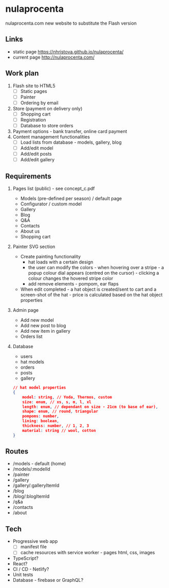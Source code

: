 # nulaprocenta
nulaprocenta.com new website to substitute the Flash version

## Links
- static page https://nhristova.github.io/nulaprocenta/
- current page http://nulaprocenta.com/

## Work plan
1. Flash site to HTML5
    - [ ] Static pages
    - [ ] Painter
    - [ ] Ordering by email
2. Store (payment on delivery only)
    - [ ] Shopping cart
    - [ ] Registration
    - [ ] Database to store orders
3. Payment options - bank transfer, online card payment
4. Content management functionalities
    - [ ] Load lists from database - models, gallery, blog
    - [ ] Add/edit model
    - [ ] Add/edit posts
    - [ ] Add/edit gallery

## Requirements
1. Pages list (public) - see concept_c.pdf
    - Models (pre-defined per season) / default page
    - Configurator / custom model
    - Gallery
    - Blog
    - Q&A
    - Contacts
    - About us
    - Shopping cart
1. Painter SVG section
    - Create painting functionality
        - hat loads with a certain design 
        - the user can modify the colors - when hovering over a stripe - a popup colour dial appears (centred on the cursor) - clicking a colour changes the hovered stripe color
        - add remove elements - pompom, ear flaps
    - When edit completed - a hat object is created/sent to cart and a screen-shot of the hat - price is calculated based on the hat object properties
3.  Admin page 
    - Add new model
    - Add new post to blog
    - Add new item in gallery
    - Orders list
4. Database 
    - users 
    - hat models 
    - orders
    - posts
    - gallery 

    ```json
    // hat model properties
    {
        model: string, // Yoda, Thermos, custom
        size: enum, // xs, s, m, l, xl
        length: enum, // dependant on size - 21cm (to base of ear), 
        shape: enum, // round, triangular
        pompoms: number,
        lining: boolean,
        thickness: number, // 1, 2, 3 
        material: string // wool, cotton
    }
    ```

## Routes
- /models - default (home)
- /models/:modelId
- /painter
- /gallery
- /gallery/:galleryItemId
- /blog
- /blog/:blogItemId
- /q&a
- /contacts
- /about

## Tech
- Progressive web app
    - [ ] manifest file
    - [ ] cache resources with service worker - pages html, css, images
- TypeScript?
- React?
- CI / CD - Netlify?
- Unit tests
- Database - firebase or GraphQL?
